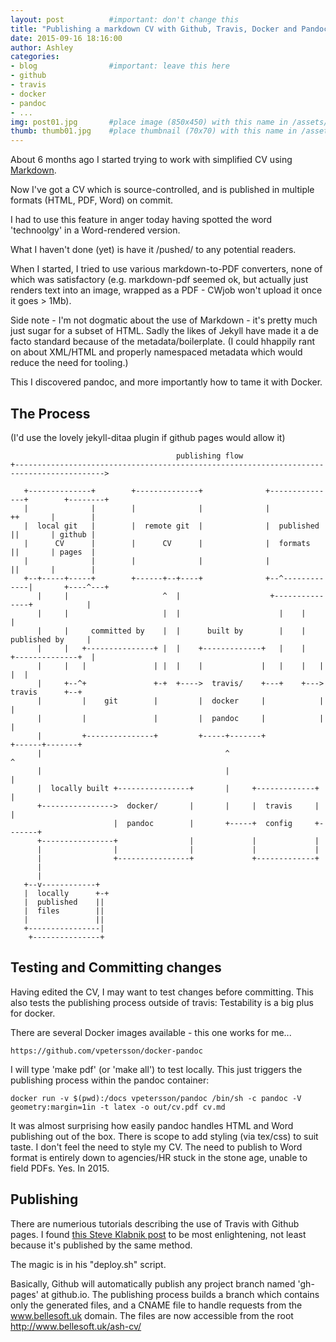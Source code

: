 ```yaml
---
layout: post          #important: don't change this
title: "Publishing a markdown CV with Github, Travis, Docker and Pandoc"
date: 2015-09-16 18:16:00
author: Ashley
categories:
- blog                #important: leave this here
- github
- travis
- docker
- pandoc
- ...
img: post01.jpg       #place image (850x450) with this name in /assets/img/blog/
thumb: thumb01.jpg    #place thumbnail (70x70) with this name in /assets/img/blog/thumbs/
---
```

About 6 months ago I started trying to work with simplified CV using [Markdown](daringfireball.net/projects/markdown/).

Now I've got a CV which is source-controlled, and is published in multiple formats (HTML, PDF, Word)
on commit.

I had to use this feature in anger today having spotted the word 'technoolgy' in a Word-rendered version.

What I haven't done (yet) is have it /pushed/ to any potential readers.

<!--more-->

When I started, I tried to use various markdown-to-PDF converters, none of which was satisfactory (e.g. markdown-pdf seemed ok, but actually just renders text into an image, wrapped as a PDF - CWjob won't upload it once it goes > 1Mb).

Side note - I'm not dogmatic about the use of Markdown - it's pretty much just sugar for a subset of HTML. Sadly the likes of Jekyll have made it a de facto standard because of the metadata/boilerplate. (I could hhappily rant on about XML/HTML and properly namespaced metadata which would reduce the need for tooling.)

This I discovered pandoc, and more importantly how to tame it with Docker. 

## The Process

(I'd use the lovely jekyll-ditaa plugin if github pages would allow it)

                                         publishing flow                                                        
    +------------------------------------------------------------------------------------------>
                                                                                                                
       +--------------+        +--------------+              +---------------+        +--------+      
       |              |        |              |              |               ++       |        |      
       |  local git   |        |  remote git  |              |  published    ||       | github |      
       |      CV      |        |      CV      |              |  formats      ||       | pages  |      
       |              |        |              |              |               ||       |        |      
       +--+-----+-----+        +------+--+----+              +--^-------------|       +----^---+      
          |     |                     ^  |                    +---------------+            |                   
          |     |                     |  |                      |    |                     |                   
          |     |     committed by    |  |      built by        |    |    published by     |                   
          |     |   +---------------+ |  |    +-------------+   |    |   +--------------+  |                   
          |     |   |               | |  |    |             |   |    |   |              |  |                   
          |     +--^+               +-+  +---->  travis/    +---+    +--->  travis      +--+                   
          |         |    git        |         |  docker     |            |              |                       
          |         |               |         |  pandoc     |            |              |                       
          |         +---------------+         +-----+-------+            +------+-------+                       
          |                                         ^                           ^                               
          |                                         |                           |                               
          |  locally built +----------------+       |     +-------------+       |                               
          +---------------->  docker/       |       |     |  travis     |       |                               
                           |  pandoc        |       +-----+  config     +-------+                               
          +----------------+                |             |             |                                       
          |                |                |             |             |                                       
          |                +----------------+             +-------------+                                       
          |                                                                                                     
          |                                                                                                     
       +--v------------+                                                                                        
       |  locally      +-+                                                                                      
       |  published    ||                                                                                       
       |  files        ||                                                                                       
       |               ||                                                                                       
       +----------------|                                                                                       
        +---------------+                                                                                       

## Testing and Committing changes

Having edited the CV, I may want to test changes before committing.
This also tests the publishing process outside of travis: Testability is a big plus for docker.

There are several Docker images available - this one works for me...

    https://github.com/vpetersson/docker-pandoc

I will type 'make pdf' (or 'make all') to test locally. This just triggers the publishing process within the pandoc container:

    docker run -v $(pwd):/docs vpetersson/pandoc /bin/sh -c pandoc -V geometry:margin=1in -t latex -o out/cv.pdf cv.md

It was almost surprising how easily pandoc handles HTML and Word publishing out of the box. There is scope to add styling (via tex/css) to suit taste. I don't feel the need to style my CV.
The need to publish to Word format is entirely down to agencies/HR stuck in the stone age, unable to field PDFs. Yes. In 2015.

## Publishing

There are numerious tutorials describing the use of Travis with Github pages.
I found [this Steve Klabnik post](https://github.com/steveklabnik/automatically_update_github_pages_with_travis_example) to be most enlightening, not least because it's published by the same method.

The magic is in his "deploy.sh" script.

Basically, Github will automatically publish any project branch named 'gh-pages' at github.io.  The publishing process builds a branch which contains only the generated files, and a CNAME file to handle requests from the www.bellesoft.uk domain.  The files are now accessible from the root http://www.bellesoft.uk/ash-cv/

